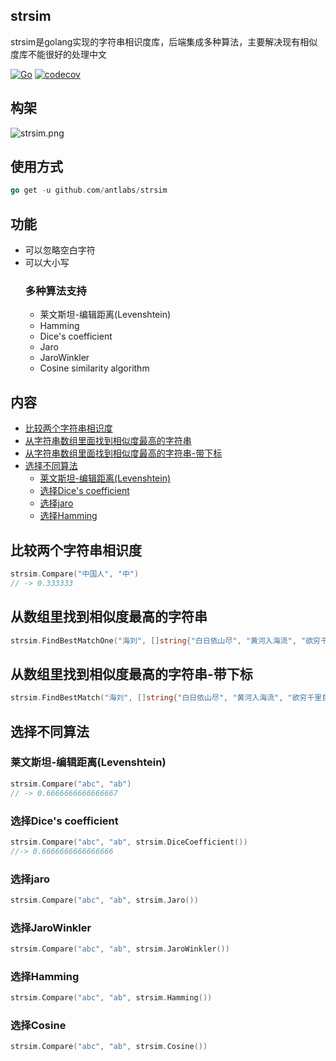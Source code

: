 ## strsim
strsim是golang实现的字符串相识度库，后端集成多种算法，主要解决现有相似度库不能很好的处理中文

[![Go](https://github.com/antlabs/strsim/workflows/Go/badge.svg)](https://github.com/antlabs/strsim/actions)
[![codecov](https://codecov.io/gh/antlabs/strsim/branch/master/graph/badge.svg)](https://codecov.io/gh/antlabs/strsim)

## 构架
![strsim.png](https://github.com/guonaihong/images/blob/master/strsim/strsim.png?raw=true)



## 使用方式

```go
go get -u github.com/antlabs/strsim
```





## 功能
* 可以忽略空白字符
* 可以大小写
    ### 多种算法支持
    * 莱文斯坦-编辑距离(Levenshtein)
    * Hamming
    * Dice's coefficient
    * Jaro
    *  JaroWinkler 
    * Cosine similarity algorithm

## 内容
- [比较两个字符串相识度](#比较两个字符串相识度)
- [从字符串数组里面找到相似度最高的字符串](#从数组里找到相似度最高的字符串)
- [从字符串数组里面找到相似度最高的字符串-带下标](#从数组里找到相似度最高的字符串-带下标)
- [选择不同算法](##选择不同算法)
    - [莱文斯坦-编辑距离(Levenshtein)](#莱文斯坦-编辑距离(Levenshtein))
    - [选择Dice's coefficient](#选择Dice's-coefficient)
    - [选择jaro](#选择jaro)
    - [选择Hamming](#选择Hamming)
## 比较两个字符串相识度
```go
strsim.Compare("中国人", "中")
// -> 0.333333
```

## 从数组里找到相似度最高的字符串
```go
strsim.FindBestMatchOne("海刘", []string{"白日依山尽", "黄河入海流", "欲穷千里目", "更上一层楼"})
```
## 从数组里找到相似度最高的字符串-带下标
```go
strsim.FindBestMatch("海刘", []string{"白日依山尽", "黄河入海流", "欲穷千里目", "更上一层楼"})
```

## 选择不同算法
### 莱文斯坦-编辑距离(Levenshtein)
```go
strsim.Compare("abc", "ab")
// -> 0.6666666666666667
```
### 选择Dice's coefficient
```go
strsim.Compare("abc", "ab", strsim.DiceCoefficient())
//-> 0.6666666666666666
```
### 选择jaro
```go
strsim.Compare("abc", "ab", strsim.Jaro())
```
### 选择JaroWinkler 

```go
strsim.Compare("abc", "ab", strsim.JaroWinkler())
```

### 选择Hamming
```go
strsim.Compare("abc", "ab", strsim.Hamming())
```

### 选择Cosine

```go
strsim.Compare("abc", "ab", strsim.Cosine())
```

